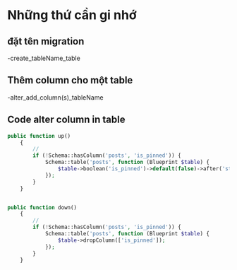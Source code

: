 # Những thứ cần gi nhớ

## đặt tên migration

-create_tableName_table

## Thêm column cho một table

-alter_add_column(s)\_tableName

## Code alter column in table

```php
public function up()
    {
        //
        if (!Schema::hasColumn('posts', 'is_pinned')) {
            Schema::table('posts', function (Blueprint $table) {
                $table->boolean('is_pinned')->default(false)->after('status');
            });
        }
    }


public function down()
    {
        //
        if (!Schema::hasColumn('posts', 'is_pinned')) {
            Schema::table('posts', function (Blueprint $table) {
                $table->dropColumn(['is_pinned']);
            });
        }
    }

```
